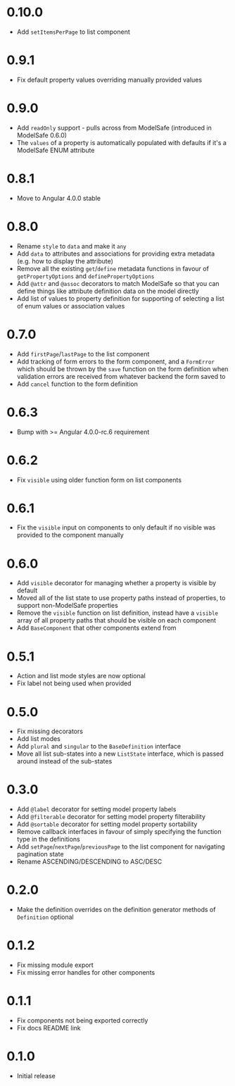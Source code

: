 # 0.10.0

* Add `setItemsPerPage` to list component

# 0.9.1

* Fix default property values overriding manually provided values

# 0.9.0

* Add `readOnly` support - pulls across from ModelSafe (introduced in ModelSafe 0.6.0)
* The `values` of a property is automatically populated with defaults if it's a ModelSafe ENUM attribute

# 0.8.1

* Move to Angular 4.0.0 stable

# 0.8.0

* Rename `style` to `data` and make it `any`
* Add `data` to attributes and associations for providing extra metadata (e.g. how to display the attribute)
* Remove all the existing `get`/`define` metadata functions in favour of `getPropertyOptions` and `definePropertyOptions`
* Add `@attr` and `@assoc` decorators to match ModelSafe so that you can define things like attribute definition data
  on the model directly
* Add list of values to property definition for supporting of selecting a list of enum values or association values

# 0.7.0

* Add `firstPage`/`lastPage` to the list component
* Add tracking of form errors to the form component, and a `FormError` which should be thrown by the `save`
  function on the form definition when validation errors are received from whatever backend the form
  saved to
* Add `cancel` function to the form definition

# 0.6.3

* Bump with >= Angular 4.0.0-rc.6 requirement

# 0.6.2

* Fix `visible` using older function form on list components

# 0.6.1

* Fix the `visible` input on components to only default if no visible was provided to
  the component manually

# 0.6.0

* Add `visible` decorator for managing whether a property is visible by default
* Moved all of the list state to use property paths instead of properties,
  to support non-ModelSafe properties
* Remove the `visible` function on list definition, instead have a `visible` array
  of all property paths that should be visible on each component
* Add `BaseComponent` that other components extend from

# 0.5.1

* Action and list mode styles are now optional
* Fix label not being used when provided

# 0.5.0

* Fix missing decorators
* Add list modes
* Add `plural` and `singular` to the `BaseDefinition` interface
* Move all list sub-states into a new `ListState` interface, which is passed around
  instead of the sub-states

# 0.3.0

* Add `@label` decorator for setting model property labels
* Add `@filterable` decorator for setting model property filterability
* Add `@sortable` decorator for setting model property sortability
* Remove callback interfaces in favour of simply specifying the function type in the definitions
* Add `setPage`/`nextPage`/`previousPage` to the list component for navigating pagination state
* Rename ASCENDING/DESCENDING to ASC/DESC

# 0.2.0

* Make the definition overrides on the definition generator methods of `Definition` optional

# 0.1.2

* Fix missing module export
* Fix missing error handles for other components

# 0.1.1

* Fix components not being exported correctly
* Fix docs README link

# 0.1.0

* Initial release
